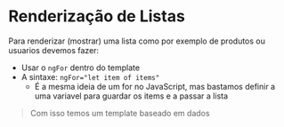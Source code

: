 # Renderização de Listas
Para renderizar (mostrar) uma lista como por exemplo de produtos ou usuarios devemos fazer:
- Usar o `ngFor` dentro do template
- A sintaxe: `ngFor="let item of items"`
  - É a mesma ideia de um for no JavaScript, mas bastamos definir a uma variavel para guardar os items e a passar a lista

> Com isso temos um template baseado em dados